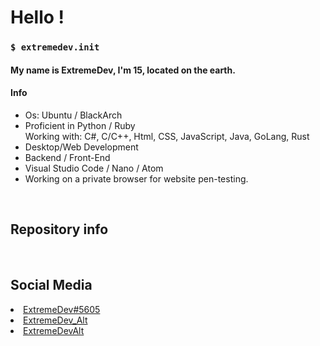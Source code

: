 <!--
I'm Cute
-->

<h1> Hello !  </h1>
<h3><code>$ extremedev.init </code></h3>
  <h4>My name is ExtremeDev, I'm 15, located on the earth.</h4>
  <h4>Info</h4>
  <ul>
    <li>Os: Ubuntu / BlackArch</li>
    <li>Proficient in Python / Ruby<br >Working with: C#, C/C++, Html, CSS, JavaScript, Java, GoLang, Rust</li>
    <li>Desktop/Web Development</li>
    <li>Backend / Front-End</li>
    <li>Visual Studio Code / Nano / Atom</li>
  <li>Working on a private browser for website pen-testing.</li>
  </ul>
  <br>
<h2>Repository info</h2>

<img alt=""  src="https://github-readme-stats.vercel.app/api?username=1ExtremeDev&show_icons=true&theme=gotham" />
<img alt="" src="https://github-readme-stats.vercel.app/api/top-langs/?username=1ExtremeDev&layout=compact&theme=gotham"/>


<br/>
<h2>Social Media</h2>
<li><a href="https://discord.com/">ExtremeDev#5605</a></li>
<li><a href="https://www.instagram.com/extremedev_alt/">ExtremeDev_Alt</a></li>
<li><a href="https://twitter.com/extremedevalt">ExtremeDevAlt</a></li>
</a>
